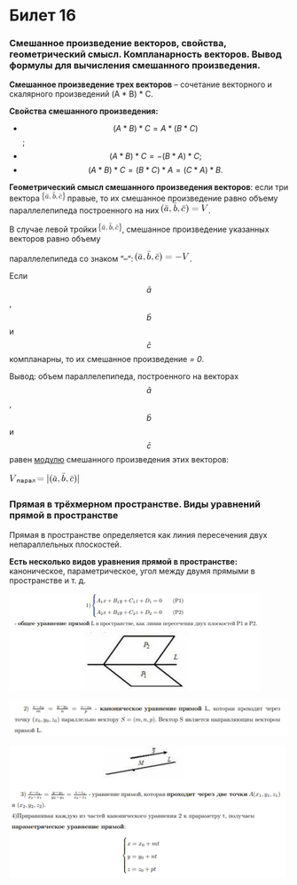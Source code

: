# Билет 16

### Смешанное произведение векторов, свойства, геометрический смысл. Компланарность векторов. Вывод формулы для вычисления смешанного произведения.

**Смешанное произведение трех векторов** – сочетание векторного и скалярного произведений (A \* B) \* C.

**Свойства смешанного произведения:**

* $$(A * B) * C = A * (B * C)$$;
* $$(A*B)*C = -(B*A)*C;$$
* $$(A*B)*C = (B*C)*A = (C*A)*B.$$

**Геометрический смысл смешанного произведения векторов**: если три вектора ![](<../.gitbook/assets/image (97).png>) правые, то их смешанное произведение равно объему параллелепипеда построенного на них ![](<../.gitbook/assets/image (55).png>).

В случае левой тройки ![](<../.gitbook/assets/image (97).png>), смешанное произведение указанных векторов равно объему

параллелепипеда со знаком “–“: ![](<../.gitbook/assets/image (39).png>).

Если $$\bar{a}$$, $$\bar{b}$$ и $$\bar{c}$$ компланарны, то их смешанное произведение _= 0_.

Вывод: объем параллелепипеда, построенного на векторах $$\bar{a}$$, $$\bar{b}$$ и $$\bar{c}$$  равен [модулю](https://www.calc.ru/Absolyutnaya-Velichina-Modul.html) смешанного произведения этих векторов:

![](<../.gitbook/assets/image (33).png>)

### Прямая в трёхмерном пространстве. Виды уравнений прямой в пространстве

Прямая в пространстве определяется как линия пересечения двух непараллельных плоскостей.

**Есть несколько видов уравнения прямой в пространстве:** каноническое, параметрическое, угол между двумя прямыми в пространстве и т. д.&#x20;

![](<../.gitbook/assets/image (86).png>)

![](<../.gitbook/assets/image (60).png>)

![](<../.gitbook/assets/image (31).png>)
